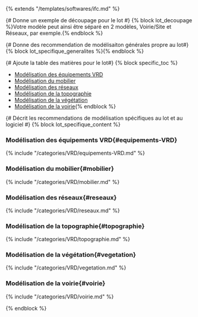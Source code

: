 {% extends "/templates/softwares/ifc.md" %}

{# Donne un exemple de découpage pour le lot #}
{% block lot_decoupage %}Votre modèle peut ainsi être séparé en 2 modèles, Voirie/Site et Réseaux, par exemple.{% endblock %}

{# Donne des recommendation de modélisaiton générales propre au lot#}
{% block lot_specifique_generalites %}{% endblock %}

{# Ajoute la table des matières pour le lot#}
{% block specific_toc %}
* [Modélisation des équipements VRD](#equipements-VRD)
* [Modélisation du mobilier](#mobilier)
* [Modélisation des réseaux](#reseaux)
* [Modélisation de la topographie](#topographie)
* [Modélisation de la végétation](#vegetation)
* [Modélisation de la voirie](#voirie){% endblock %}

{# Décrit les recommendations de modélisation spécifiques au lot et au logiciel #}
{% block lot_specifique_content %}
### Modélisation des équipements VRD{#equipements-VRD}

{% include "/categories/VRD/equipements-VRD.md"  %}

### Modélisation du mobilier{#mobilier}

{% include "/categories/VRD/mobilier.md"  %}

### Modélisation des réseaux{#reseaux}

{% include "/categories/VRD/reseaux.md"  %}

### Modélisation de la topographie{#topographie}

{% include "/categories/VRD/topographie.md"  %}

### Modélisation de la végétation{#vegetation}

{% include "/categories/VRD/vegetation.md"  %}

### Modélisation de la voirie{#voirie}

{% include "/categories/VRD/voirie.md"  %}

{% endblock %}